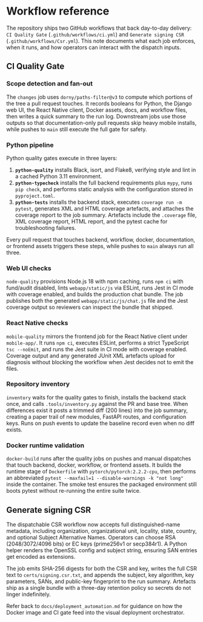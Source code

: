 # Workflow reference

The repository ships two GitHub workflows that back day-to-day delivery:
`CI Quality Gate` (`.github/workflows/ci.yml`) and `Generate signing CSR`
(`.github/workflows/Csr.yml`). This note documents what each job enforces,
when it runs, and how operators can interact with the dispatch inputs.

## CI Quality Gate

### Scope detection and fan-out

The `changes` job uses `dorny/paths-filter@v3` to compute which portions of
the tree a pull request touches. It records booleans for Python, the Django
web UI, the React Native client, Docker assets, docs, and workflow files,
then writes a quick summary to the run log. Downstream jobs use those
outputs so that documentation-only pull requests skip heavy mobile
installs, while pushes to `main` still execute the full gate for safety.

### Python pipeline

Python quality gates execute in three layers:

1. **`python-quality`** installs Black, isort, and Flake8, verifying style
   and lint in a cached Python 3.11 environment.
2. **`python-typecheck`** installs the full backend requirements plus
   `mypy`, runs `pip check`, and performs static analysis with the
   configuration stored in `pyproject.toml`.
3. **`python-tests`** installs the backend stack, executes
   `coverage run -m pytest`, generates XML and HTML coverage artefacts, and
   attaches the coverage report to the job summary. Artefacts include the
   `.coverage` file, XML coverage report, HTML report, and the pytest cache
   for troubleshooting failures.

Every pull request that touches backend, workflow, docker, documentation,
or frontend assets triggers these steps, while pushes to `main` always run
all three.

### Web UI checks

`node-quality` provisions Node.js 18 with npm caching, runs `npm ci` with
fund/audit disabled, lints `webapp/static/js` via ESLint, runs Jest in CI
mode with coverage enabled, and builds the production chat bundle. The job
publishes both the generated `webapp/static/js/chat.js` file and the Jest
coverage output so reviewers can inspect the bundle that shipped.

### React Native checks

`mobile-quality` mirrors the frontend job for the React Native client under
`mobile-app/`. It runs `npm ci`, executes ESLint, performs a strict TypeScript
`tsc --noEmit`, and runs the Jest suite in CI mode with coverage enabled.
Coverage output and any generated JUnit XML artefacts upload for diagnosis
without blocking the workflow when Jest decides not to emit the files.

### Repository inventory

`inventory` waits for the quality gates to finish, installs the backend
stack once, and calls `.tools/inventory.py` against the PR and base tree.
When differences exist it posts a trimmed diff (200 lines) into the job
summary, creating a paper trail of new modules, FastAPI routes, and
configuration keys. Runs on push events to update the baseline record even
when no diff exists.

### Docker runtime validation

`docker-build` runs after the quality jobs on pushes and manual dispatches
that touch backend, docker, workflow, or frontend assets. It builds the
runtime stage of `Dockerfile` with `pytorch/pytorch:2.2.2-cpu`, then performs
an abbreviated `pytest --maxfail=1 --disable-warnings -k "not long"` inside
the container. The smoke test ensures the packaged environment still boots
pytest without re-running the entire suite twice.

## Generate signing CSR

The dispatchable CSR workflow now accepts full distinguished-name metadata,
including organization, organizational unit, locality, state, country, and
optional Subject Alternative Names. Operators can choose RSA (2048/3072/4096
bits) or EC keys (prime256v1 or secp384r1). A Python helper renders the
OpenSSL config and subject string, ensuring SAN entries get encoded as
extensions.

The job emits SHA-256 digests for both the CSR and key, writes the full CSR
text to `certs/signing.csr.txt`, and appends the subject, key algorithm, key
parameters, SANs, and public-key fingerprint to the run summary. Artefacts
ship as a single bundle with a three-day retention policy so secrets do not
linger indefinitely.

Refer back to `docs/deployment_automation.md` for guidance on how the Docker
image and CI gate feed into the visual deployment orchestrator.
